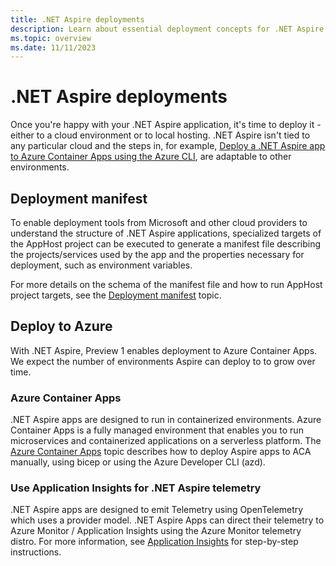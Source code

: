 ```yaml
---
title: .NET Aspire deployments
description: Learn about essential deployment concepts for .NET Aspire.
ms.topic: overview
ms.date: 11/11/2023
---
```


# .NET Aspire deployments

Once you're happy with your .NET Aspire application, it's time to deploy it - either to a cloud environment or to local hosting. .NET Aspire isn't tied to any particular cloud and the steps in, for example, [Deploy a .NET Aspire app to Azure Container Apps using the Azure CLI](azure/aca-deployment.md), are adaptable to other environments.

## Deployment manifest

To enable deployment tools from Microsoft and other cloud providers to understand the structure of .NET Aspire applications, specialized targets of the AppHost project can be executed to generate a manifest file describing the projects/services used by the app and the properties necessary for deployment, such as environment variables.

For more details on the schema of the manifest file and how to run AppHost project targets, see the [Deployment manifest](manifest-format.md) topic.

## Deploy to Azure

With .NET Aspire, Preview 1 enables deployment to Azure Container Apps. We expect the number of environments Aspire can deploy to to grow over time.

### Azure Container Apps

.NET Aspire apps are designed to run in containerized environments. Azure Container Apps is a fully managed environment that enables you to run microservices and containerized applications on a serverless platform. The [Azure Container Apps](azure/aca-deployment.md) topic describes how to deploy Aspire apps to ACA manually, using bicep or using the Azure Developer CLI (azd).

### Use Application Insights for .NET Aspire telemetry

.NET Aspire apps are designed to emit Telemetry using OpenTelemetry which uses a provider model. .NET Aspire Apps can direct their telemetry to Azure Monitor / Application Insights using the Azure Monitor telemetry distro. For more information, see [Application Insights](/azure/azure-monitor/app/app-insights-overview) for step-by-step instructions.

